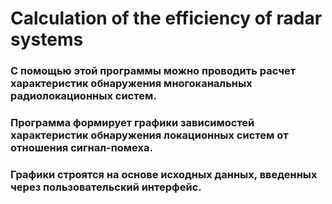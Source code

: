 # Calculation of the efficiency of radar systems

### С помощью этой программы можно проводить расчет характеристик обнаружения многоканальных радиолокационных систем. 
### Программа формирует графики зависимостей характеристик обнаружения локационных систем от отношения сигнал-помеха. 
### Графики строятся на основе исходных данных, введенных через пользовательский интерфейс.
